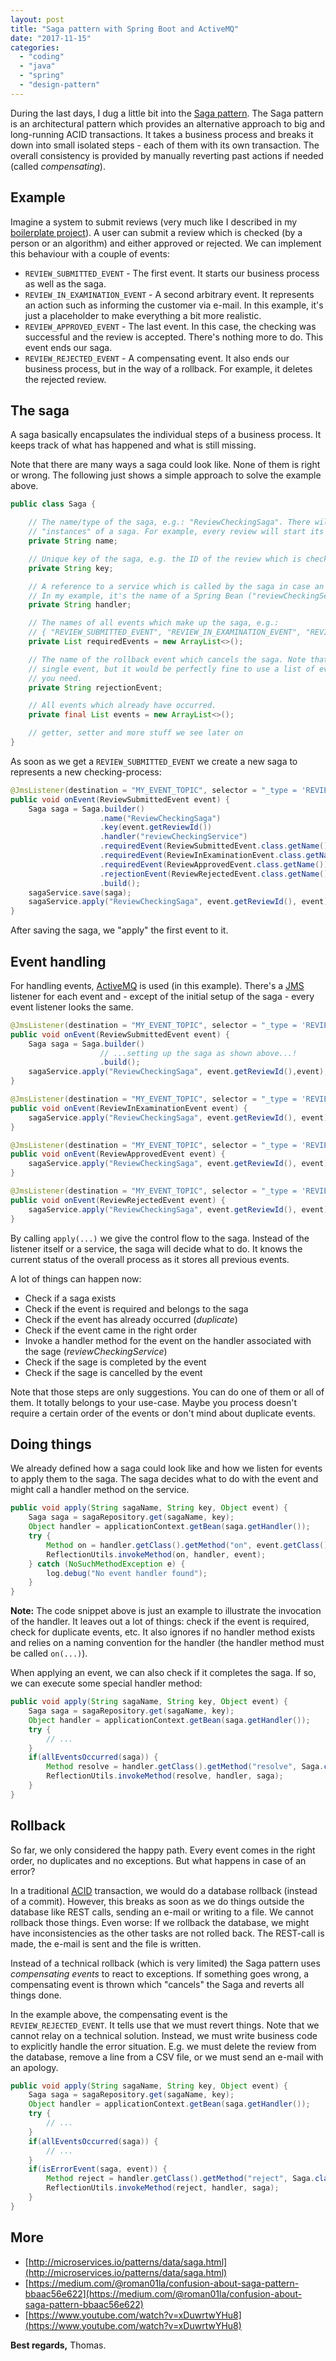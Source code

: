 ```yaml
---
layout: post
title: "Saga pattern with Spring Boot and ActiveMQ"
date: "2017-11-15"
categories: 
  - "coding"
  - "java"
  - "spring"
  - "design-pattern" 
---
```


During the last days, I dug a little bit into the [Saga pattern](http://microservices.io/patterns/data/saga.html). 
The Saga pattern is an architectural pattern which provides an alternative approach to big and long-running ACID transactions. 
It takes a business process and breaks it down into small isolated steps - each of them with its own transaction. 
The overall consistency is provided by manually reverting past actions if needed (called _compensating_).

## Example

Imagine a system to submit reviews (very much like I described in my [boilerplate project](/spring-boot-boilerplate-project-with-activemq-and-angularjs)). 
A user can submit a review which is checked (by a person or an algorithm) and either approved or rejected. 
We can implement this behaviour with a couple of events:

- `REVIEW_SUBMITTED_EVENT` - The first event. It starts our business process as well as the saga.
- `REVIEW_IN_EXAMINATION_EVENT` - A second arbitrary event. It represents an action such as informing the customer via e-mail. In this example, it's just a placeholder to make everything a bit more realistic.
- `REVIEW_APPROVED_EVENT` - The last event. In this case, the checking was successful and the review is accepted. There's nothing more to do. This event ends our saga.
- `REVIEW_REJECTED_EVENT` - A compensating event. It also ends our business process, but in the way of a rollback. For example, it deletes the rejected review.

## The saga

A saga basically encapsulates the individual steps of a business process. 
It keeps track of what has happened and what is still missing.

Note that there are many ways a saga could look like. 
None of them is right or wrong. 
The following just shows a simple approach to solve the example above.

```java
public class Saga {

    // The name/type of the saga, e.g.: "ReviewCheckingSaga". There will exist many 
    // "instances" of a saga. For example, every review will start its own new saga.
    private String name;

    // Unique key of the saga, e.g. the ID of the review which is checked.
    private String key;

    // A reference to a service which is called by the saga in case an event occurs.
    // In my example, it's the name of a Spring Bean ("reviewCheckingService").
    private String handler;

    // The names of all events which make up the saga, e.g.: 
    // { "REVIEW_SUBMITTED_EVENT", "REVIEW_IN_EXAMINATION_EVENT", "REVIEW_APPROVED_EVENT }
    private List requiredEvents = new ArrayList<>();

    // The name of the rollback event which cancels the saga. Note that I've just used a 
    // single event, but it would be perfectly fine to use a list of events here. Just as
    // you need.
    private String rejectionEvent;

    // All events which already have occurred.
    private final List events = new ArrayList<>();

    // getter, setter and more stuff we see later on
}
```

As soon as we get a `REVIEW_SUBMITTED_EVENT` we create a new saga to represents a new checking-process:

```java
@JmsListener(destination = "MY_EVENT_TOPIC", selector = "_type = 'REVIEW_SUBMITTED_EVENT'")
public void onEvent(ReviewSubmittedEvent event) {
    Saga saga = Saga.builder()
                    .name("ReviewCheckingSaga")
                    .key(event.getReviewId())
                    .handler("reviewCheckingService")
                    .requiredEvent(ReviewSubmittedEvent.class.getName())
                    .requiredEvent(ReviewInExaminationEvent.class.getName())
                    .requiredEvent(ReviewApprovedEvent.class.getName())
                    .rejectionEvent(ReviewRejectedEvent.class.getName())
                    .build();
    sagaService.save(saga);
    sagaService.apply("ReviewCheckingSaga", event.getReviewId(), event);
}
```

After saving the saga, we "apply" the first event to it.

## Event handling

For handling events, [ActiveMQ](https://activemq.apache.org/) is used (in this example). 
There's a [JMS](https://www.baeldung.com/spring-jms) listener for each event and - except of the initial setup of the saga - every event listener looks the same.

```java
@JmsListener(destination = "MY_EVENT_TOPIC", selector = "_type = 'REVIEW_SUBMITTED_EVENT'")
public void onEvent(ReviewSubmittedEvent event) {
    Saga saga = Saga.builder()
                    // ...setting up the saga as shown above...!
                    .build();
    sagaService.apply("ReviewCheckingSaga", event.getReviewId(),event);
}

@JmsListener(destination = "MY_EVENT_TOPIC", selector = "_type = 'REVIEW_IN_EXAMINATION_EVENT'")
public void onEvent(ReviewInExaminationEvent event) {
    sagaService.apply("ReviewCheckingSaga", event.getReviewId(), event);
}

@JmsListener(destination = "MY_EVENT_TOPIC", selector = "_type = 'REVIEW_APPROVED_EVENT'")
public void onEvent(ReviewApprovedEvent event) {
    sagaService.apply("ReviewCheckingSaga", event.getReviewId(), event);
}

@JmsListener(destination = "MY_EVENT_TOPIC", selector = "_type = 'REVIEW_REJECTED_EVENT'")
public void onEvent(ReviewRejectedEvent event) {
    sagaService.apply("ReviewCheckingSaga", event.getReviewId(), event);
}
```

By calling `apply(...)` we give the control flow to the saga. 
Instead of the listener itself or a service, the saga will decide what to do. 
It knows the current status of the overall process as it stores all previous events. 

A lot of things can happen now:

  - Check if a saga exists
  - Check if the event is required and belongs to the saga
  - Check if the event has already occurred (_duplicate_)
  - Check if the event came in the right order
  - Invoke a handler method for the event on the handler associated with the sage (_reviewCheckingService_)
  - Check if the sage is completed by the event
  - Check if the sage is cancelled by the event

Note that those steps are only suggestions. 
You can do one of them or all of them. 
It totally belongs to your use-case. 
Maybe you process doesn't require a certain order of the events or don't mind about duplicate events.

## Doing things

We already defined how a saga could look like and how we listen for events to apply them to the saga. 
The saga decides what to do with the event and might call a handler method on the service.

```java
public void apply(String sagaName, String key, Object event) {
    Saga saga = sagaRepository.get(sagaName, key);
    Object handler = applicationContext.getBean(saga.getHandler());
    try {
        Method on = handler.getClass().getMethod("on", event.getClass());
        ReflectionUtils.invokeMethod(on, handler, event);
    } catch (NoSuchMethodException e) {
        log.debug("No event handler found");
    }
}
```

**Note:** 
The code snippet above is just an example to illustrate the invocation of the handler. 
It leaves out a lot of things: check if the event is required, check for duplicate events, etc. 
It also ignores if no handler method exists and relies on a naming convention for the handler (the handler method must be called `on(...)`).

When applying an event, we can also check if it completes the saga. 
If so, we can execute some special handler method:

```java
public void apply(String sagaName, String key, Object event) {
    Saga saga = sagaRepository.get(sagaName, key);
    Object handler = applicationContext.getBean(saga.getHandler());
    try {
        // ...
    }
    if(allEventsOccurred(saga)) {
        Method resolve = handler.getClass().getMethod("resolve", Saga.class);
        ReflectionUtils.invokeMethod(resolve, handler, saga);
    }
}
```

## Rollback

So far, we only considered the happy path. 
Every event comes in the right order, no duplicates and no exceptions. 
But what happens in case of an error?

In a traditional [ACID](https://en.wikipedia.org/wiki/ACID) transaction, we would do a database rollback (instead of a commit). 
However, this breaks as soon as we do things outside the database like REST calls, sending an e-mail or writing to a file. 
We cannot rollback those things. 
Even worse: If we rollback the database, we might have inconsistencies as the other tasks are not rolled back. 
The REST-call is made, the e-mail is sent and the file is written.

Instead of a technical rollback (which is very limited) the Saga pattern uses _compensating events_ to react to exceptions. 
If something goes wrong, a compensating event is thrown which "cancels" the Saga and reverts all things done.

In the example above, the compensating event is the `REVIEW_REJECTED_EVENT`. 
It tells use that we must revert things. 
Note that we cannot relay on a technical solution. 
Instead, we must write business code to explicitly handle the error situation. 
E.g. we must delete the review from the database, remove a line from a CSV file, or we must send an e-mail with an apology.

```java
public void apply(String sagaName, String key, Object event) {
    Saga saga = sagaRepository.get(sagaName, key);
    Object handler = applicationContext.getBean(saga.getHandler());
    try {
        // ...
    }
    if(allEventsOccurred(saga)) {
        // ...
    }
    if(isErrorEvent(saga, event)) {
        Method reject = handler.getClass().getMethod("reject", Saga.class);
        ReflectionUtils.invokeMethod(reject, handler, saga);
    }
}
```

## More

  - [http://microservices.io/patterns/data/saga.html](http://microservices.io/patterns/data/saga.html)
  - [https://medium.com/@roman01la/confusion-about-saga-pattern-bbaac56e622](https://medium.com/@roman01la/confusion-about-saga-pattern-bbaac56e622)
  - [https://www.youtube.com/watch?v=xDuwrtwYHu8](https://www.youtube.com/watch?v=xDuwrtwYHu8)

**Best regards,** Thomas.
